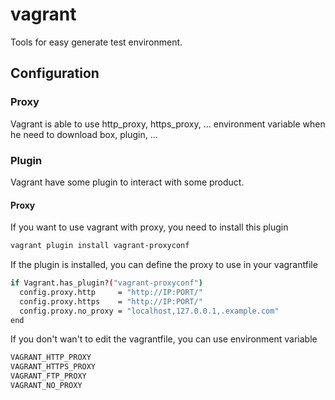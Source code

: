 # vagrant
Tools for easy generate test environment. 

## Configuration

### Proxy
Vagrant is able to use http_proxy, https_proxy, ... environment variable when he need to download box, plugin, ... 

### Plugin 
Vagrant have some plugin to interact with some product.

#### Proxy
If you want to use vagrant with proxy, you need to install this plugin 
```bash
vagrant plugin install vagrant-proxyconf
```
If the plugin is installed, you can define the proxy to use in your vagrantfile 
```bash
if Vagrant.has_plugin?("vagrant-proxyconf")
  config.proxy.http     = "http://IP:PORT/"
  config.proxy.https    = "http://IP:PORT/"
  config.proxy.no_proxy = "localhost,127.0.0.1,.example.com"
end
```
If you don't wan't to edit the vagrantfile, you can use environment variable 
```bash
VAGRANT_HTTP_PROXY
VAGRANT_HTTPS_PROXY
VAGRANT_FTP_PROXY
VAGRANT_NO_PROXY
```
